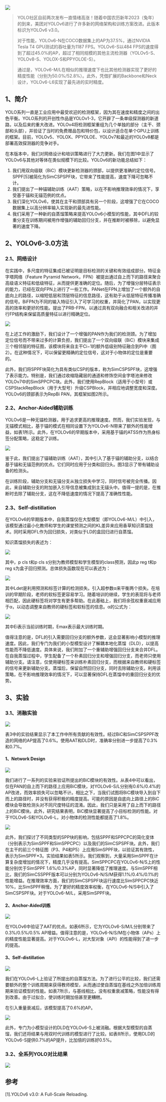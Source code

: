 ![](https://files.mdnice.com/user/33808/dc8410e3-56c5-4815-ad71-5268c10b986c.png)

>YOLO社区自前两次发布一直情绪高涨！随着中国农历新年2023（兔年）的到来，美团对YOLOv6进行了许多新的网络架构和训练方案改进。此版本标识为YOLOv6 v3.0。
>
>对于性能，YOLOv6-N在COCO数据集上的AP为37.5%，通过NVIDIA Tesla T4 GPU测试的吞吐量为1187 FPS。YOLOv6-S以484 FPS的速度得到了超过45.0%的AP，超过了相同规模的其他主流检测器（YOLOv5-S、YOLOv8-S、YOLOX-S和PPYOLOE-S）。
>
>通过是，YOLOv6-M/L在相似的推理速度下也比其他检测器实现了更好的精度性能（分别为50.0%/52.8%）。此外，凭借扩展的Backbone和Neck设计，YOLOv6-L6实现了最先进的实时精度。

## 1、简介
YOLO系列一直是工业应用中最受欢迎的检测框架，因为其在速度和精度之间的出色平衡。YOLO系列的开创性作品是YOLOv1-3，它开辟了一条单级探测器的新道路，以及后来的重大改进。YOLOv4将检测框架重组为几个单独的部分（主干、颈部和头部），并验证了当时的免费赠品包和特价包，以设计适合在单个GPU上训练的框架。目前，YOLOv5、YOLOX、PPYOLOE、YOLOv7和最近的YOLOv8都是部署高效探测器的竞争对手。

在本版本中，我们对网络设计和培训策略进行了大力更新。我们在图1中显示了YOLOv6与其他对等体在类似规模下的比较。YOLOv6的新功能总结如下：

1. 我们用双向级联（BiC）模块更新检测器的颈部，以提供更准确的定位信号。SPPF[5]被简化为SimCSPSPF块，它带来了性能提高，速度下降可忽略不计。
2. 我们提出了一种锚辅助训练（AAT）策略，以在不影响推理效率的情况下，享受基于锚和无锚范例的优点。
3. 我们深化YOLOv6，使其在主干和颈部具有另一个阶段，这增强了它在COCO数据集上以高分辨率输入实现新的最先进性能。
4. 我们采用了一种新的自蒸馏策略来提高YOLOv6小模型的性能，其中DFL的较重分支在训练期间被用作增强的辅助回归分支，并在推断时被移除，以避免显著的速度下降。

## 2、YOLOv6-3.0方法
### 2.1、网络设计
在实践中，多尺度的特征集成已被证明是目标检测的关键和有效组成部分。特征金字塔网络（Feature Pyramid Network，FPN）被提出通过自上而下的路径来聚合高级语义特征和低级特征，从而提供更准确的定位。随后，为了增强分层特征表示的能力，已经在双向FPN上进行了一些工作。PANet在FPN上增加了一个额外的自底向上的路径，以缩短低层和顶层特征的信息路径，这有助于从低层特征传播准确的信号。BiFPN为不同的输入特征引入了可学习的权重，并简化了PAN，以实现更高的效率和更好的性能。提出了PRB-FPN，以通过具有双向融合和相关改进的并行FP结构来保留高质量特征以进行精确定位。

![](https://files.mdnice.com/user/33808/db4ccb63-c502-495f-a8e1-d552db6cbbdb.png)

在上述工作的激励下，我们设计了一个增强的PAN作为我们的检测颈。为了增加定位信号而不带来过多的计算负担，我们提出了一个双向级联（BiC）模块来集成三个相邻层的特征图，该模块将来自主干Ci−1的额外低级别特征融合到Pi中（图2）。在这种情况下，可以保留更精确的定位信号，这对于小物体的定位是重要的。

此外，我们将SPPF块简化为具有类似CSP的版本，称为SimCSPSPF块，这增强了表示能力。特别是，我们通过收缩隐藏层的通道和修饰空间金字塔池来修改YOLOv7中的SimSPPCPC块。此外，我们使用RepBlock（适用于小型号）或CSPStackRepBlock（用于大型号）升级CSPBlock，并相应地调整宽度和深度。YOLOv6的颈部表示为RepBi PAN，其框架如图2所示。


### 2.2、Anchor-Aided辅助训练
YOLOv6是一种无锚检测器，用于追求更高的推理速度。然而，我们实验发现，与无锚模式相比，基于锚的模式在相同设置下为YOLOv6-N带来了额外的性能增益，如表1所示。此外，在YOLOv6的早期版本中，采用基于锚的ATSS作为热身标签分配策略，这稳定了训练。

![](https://files.mdnice.com/user/33808/60f9e529-880d-423e-8c12-493de2006cdd.png)

鉴于此，我们提出了锚辅助训练（AAT），其中引入了基于锚的辅助分支，以结合基于锚和无锚范例的优点。它们同时应用于分类和回归头。图3显示了带有辅助设备的检测头。

在训练阶段，辅助分支和无锚分支从独立损失中学习，同时信号被完全传播。因此，来自辅助分支的附加嵌入引导信息被集成到主无锚头中。值得一提的是，在推断时去除了辅助分支，这在不降低速度的情况下提高了准确性性能。

### 2.3、Self-distillation
在YOLOv6的早期版本中，自我蒸馏仅在大型模型（即YOLOv6-M/L）中引入，该模型通过最小化教师和学生的课堂预测之间的KL差异来应用香草知识蒸馏技术。同时采用DFL作为回归损失，对类似于LD的盒回归进行自蒸馏。

知识蒸馏损失的表述为：

![](https://files.mdnice.com/user/33808/a622a1bb-6024-435e-8c16-4fedb99f1646.png)

其中，p cls t和p cls s分别为教师模型和学生模型的class预测，因此p reg t和p reg s为盒子回归预测。总体损失函数现在可以表述为：

![](https://files.mdnice.com/user/33808/1358b532-f340-4d18-ba35-051cdb0b4755.png)

其中Ldet是利用预测和标签计算的检测损失。引入超参数α来平衡两个损失。在培训的早期阶段，老师的软标签更容易学习。随着培训的继续，学生的表现将与老师相匹配，因此硬标签将对学生有更多帮助。在此基础上，我们将余弦权重衰减应用于α，以动态调整来自教师的硬标签和软标签的信息。α的公式为：

![](https://files.mdnice.com/user/33808/e4b80590-78a0-4146-bae3-e6007a1358ff.png)

其中Ei表示当前训练时期，Emax表示最大训练时期。

值得注意的是，DFL的引入需要回归分支的额外参数，这会显著影响小模型的推理速度。因此，我们专门为我们的小型模型设计了解耦本地化蒸馏（DLD），以提高性能而不降低速度。具体来说，我们附加了一个重辅助增强回归分支来合并DFL。在自我蒸馏过程中，学生配备了一个朴素回归分支和增强回归分支，而老师只使用辅助分支。请注意，仅使用硬标签来训练朴素回归分支，而根据来自教师和硬标签的信号来更新辅助分支。蒸馏后，保留自然回归分支，同时去除辅助分支。利用该策略，在不影响推理效率的情况下，可以显著保持DFL在蒸馏中的重回归分支的优势。

## 3、实验
### 3.1、消融实验

![](https://files.mdnice.com/user/33808/589edd13-8cf7-4f7b-8c00-d98c64ea0d14.png)

表3中的实验结果显示了本工作中所有贡献的有效性。经过BiC和SimCSPSPPF改造的网络的AP提高了0.6%。使用AAT和DLD时，准确率分别进一步提高了0.3%和0.7%。

#### 1、Network Design



![](https://files.mdnice.com/user/33808/372f192d-6070-4f37-9d3d-9be1893d8b32.png)

我们进行了一系列的实验来验证所提出的BiC模块的有效性。从表4中可以看出，仅在PAN的自上而下的路径上应用BiC模块，对YOLOv6-S/L分别有0.6%/0.4%的AP改进，而效率损失可以忽略不计。相比之下，当我们试图将BiC模块导入到自下而上的路径时，并没有获得积极的精度提高。可能的原因是自底向上路径上的BiC模块会导致检测头对不同尺度特征的混淆。因此，我们只是采用了自上而下的路径上的BiC模块。此外，研究结果表明，BiC模块显著提高了小目标检测的性能。对于YOLOv6-S和YOLOv6-L，对小物体的检测性能都提高了1.8%。

![](https://files.mdnice.com/user/33808/5bf271c7-1e08-4642-8b0b-7efd78027796.png)

此外，我们探讨了不同类型的SPP块的影响，包括SPPF和SPPCPC的简化变体（分别表示为SimSPPF和SimSPPCPC）以及我们的SimCSPSPF块。此外，我们在主干的前三个特征图（P3、P4和P5）上应用SimSPPF块，以验证其有效性，表示为SimSPPF*3。实验结果如表5所示。我们观察到，大量采用SimSPPF在计算复杂度增加的情况下，精度几乎没有提高。SimSPPCPC在YOLOv6-N/S上的性能分别优于SimSPPF 1.6%/0.3%AP，同时显著降低了推理速度。与SimSPPF相比，我们的SimCSSPPF版本可以分别为YOLOv6-N/S/M获得1.1%/0.4%/0.1%的性能增益。在推理效率方面，我们的SimCSPSPF块运行速度比SimSPPCPC快近10%，比SimSPPF稍慢。为了更好的精度效率权衡，在YOLOv6-N/S中引入了SimCSPSPF块。对于YOLOv6-M/L，采用SimSPPF块。

#### 2、Anchor-Aided训练

![](https://files.mdnice.com/user/33808/de9a2920-ede6-4949-a409-9d389cc8ae37.png)

在YOLOv6中验证了AAT的优点。如表6所示，它为YOLOv6-S/M/L分别带来了0.3%/0.5%/0.5% AP增益。值得注意的是，YOLOv6-N/S/M在小物体（APs）上的精度性能显著提高。对于YOLOv6-L，对大型对象（APl）的性能得到了进一步的提高。

#### 3、Self-distillation

![](https://files.mdnice.com/user/33808/2698ce35-a854-476e-97f1-fb6f9124e852.png)

我们在YOLOv6-L上验证了所提出的自蒸馏方法。为了进行公平的比较，我们还需要额外的整个训练周期来获得教师模型，从而通过使自蒸馏在基线之外加倍训练周期来验证模型的性能。如表7所示，与基线相比，没有权重衰减策略，性能没有得到改善。由于过拟合，使训练时期加倍甚至更糟糕。

在引入重量衰减后，该模型提高了0.6%的AP。

![](https://files.mdnice.com/user/33808/89cba798-c5fc-4b34-a262-44b459b57754.png)

此外，专门为小模型设计的DLD在YOLOv6-S上被消融。根据大型模型的自蒸馏，我们还将结果与用双时代训练的模型进行了比较。如表8所示，使用DLD的YOLOv6-S提供0.7%的AP提升，比加倍的训练好0.5%。

### 3.2、全系列YOLO对比结果

![](https://files.mdnice.com/user/33808/9dc9d9c6-345b-4914-ac07-2cc78c3851cc.png)

## 参考
[1].YOLOv6 v3.0: A Full-Scale Reloading.<br>